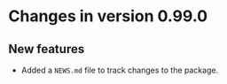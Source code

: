 # Changes in version 0.99.0

## New features

* Added a `NEWS.md` file to track changes to the package.
